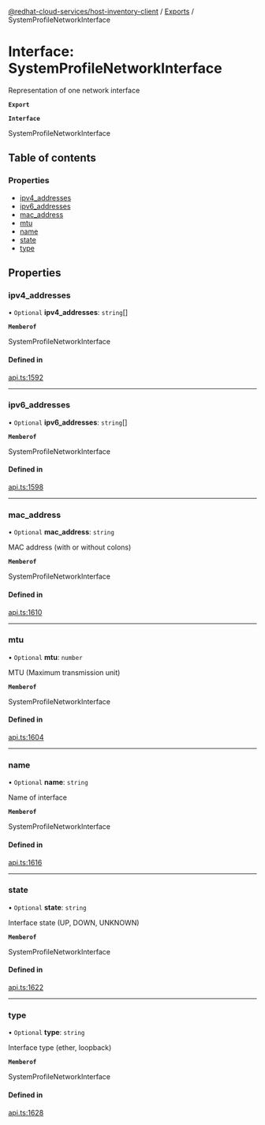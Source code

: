 [@redhat-cloud-services/host-inventory-client](../README.md) / [Exports](../modules.md) / SystemProfileNetworkInterface

# Interface: SystemProfileNetworkInterface

Representation of one network interface

**`Export`**

**`Interface`**

SystemProfileNetworkInterface

## Table of contents

### Properties

- [ipv4\_addresses](SystemProfileNetworkInterface.md#ipv4_addresses)
- [ipv6\_addresses](SystemProfileNetworkInterface.md#ipv6_addresses)
- [mac\_address](SystemProfileNetworkInterface.md#mac_address)
- [mtu](SystemProfileNetworkInterface.md#mtu)
- [name](SystemProfileNetworkInterface.md#name)
- [state](SystemProfileNetworkInterface.md#state)
- [type](SystemProfileNetworkInterface.md#type)

## Properties

### ipv4\_addresses

• `Optional` **ipv4\_addresses**: `string`[]

**`Memberof`**

SystemProfileNetworkInterface

#### Defined in

[api.ts:1592](https://github.com/RedHatInsights/javascript-clients/blob/master/packages/host-inventory/api.ts#L1592)

___

### ipv6\_addresses

• `Optional` **ipv6\_addresses**: `string`[]

**`Memberof`**

SystemProfileNetworkInterface

#### Defined in

[api.ts:1598](https://github.com/RedHatInsights/javascript-clients/blob/master/packages/host-inventory/api.ts#L1598)

___

### mac\_address

• `Optional` **mac\_address**: `string`

MAC address (with or without colons)

**`Memberof`**

SystemProfileNetworkInterface

#### Defined in

[api.ts:1610](https://github.com/RedHatInsights/javascript-clients/blob/master/packages/host-inventory/api.ts#L1610)

___

### mtu

• `Optional` **mtu**: `number`

MTU (Maximum transmission unit)

**`Memberof`**

SystemProfileNetworkInterface

#### Defined in

[api.ts:1604](https://github.com/RedHatInsights/javascript-clients/blob/master/packages/host-inventory/api.ts#L1604)

___

### name

• `Optional` **name**: `string`

Name of interface

**`Memberof`**

SystemProfileNetworkInterface

#### Defined in

[api.ts:1616](https://github.com/RedHatInsights/javascript-clients/blob/master/packages/host-inventory/api.ts#L1616)

___

### state

• `Optional` **state**: `string`

Interface state (UP, DOWN, UNKNOWN)

**`Memberof`**

SystemProfileNetworkInterface

#### Defined in

[api.ts:1622](https://github.com/RedHatInsights/javascript-clients/blob/master/packages/host-inventory/api.ts#L1622)

___

### type

• `Optional` **type**: `string`

Interface type (ether, loopback)

**`Memberof`**

SystemProfileNetworkInterface

#### Defined in

[api.ts:1628](https://github.com/RedHatInsights/javascript-clients/blob/master/packages/host-inventory/api.ts#L1628)
